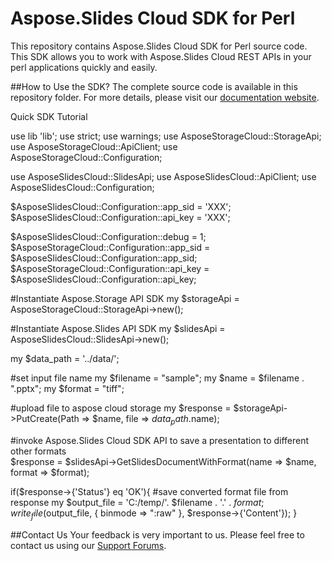 # Aspose.Slides Cloud SDK for Perl


This repository contains Aspose.Slides Cloud SDK for Perl source code. This SDK allows you to work with Aspose.Slides Cloud REST APIs in your perl applications quickly and easily. 

##How to Use the SDK?
The complete source code is available in this repository folder. For more details, please visit our [documentation website](http://www.aspose.com/docs/display/slidescloud/Available+SDKs).

Quick SDK Tutorial


use lib 'lib';
use strict;
use warnings;
use AsposeStorageCloud::StorageApi;
use AsposeStorageCloud::ApiClient;
use AsposeStorageCloud::Configuration;

use AsposeSlidesCloud::SlidesApi;
use AsposeSlidesCloud::ApiClient;
use AsposeSlidesCloud::Configuration;

$AsposeSlidesCloud::Configuration::app_sid = 'XXX';
$AsposeSlidesCloud::Configuration::api_key = 'XXX';

$AsposeSlidesCloud::Configuration::debug = 1;
$AsposeStorageCloud::Configuration::app_sid = $AsposeSlidesCloud::Configuration::app_sid;
$AsposeStorageCloud::Configuration::api_key = $AsposeSlidesCloud::Configuration::api_key;

#Instantiate Aspose.Storage API SDK 
my $storageApi = AsposeStorageCloud::StorageApi->new();

#Instantiate Aspose.Slides API SDK
my $slidesApi = AsposeSlidesCloud::SlidesApi->new();

my $data_path = '../data/';

#set input file name
my $filename = "sample";
my $name = $filename . ".pptx";
my $format = "tiff";

#upload file to aspose cloud storage 
my $response = $storageApi->PutCreate(Path => $name, file => $data_path.$name);

#invoke Aspose.Slides Cloud SDK API to save a presentation to different other formats       
$response = $slidesApi->GetSlidesDocumentWithFormat(name => $name, format => $format);

if($response->{'Status'} eq 'OK'){
	#save converted format file from response 
	my $output_file = 'C:/temp/'. $filename . '.' . $format;	
	write_file($output_file, { binmode => ":raw" }, $response->{'Content'});
}

##Contact Us
Your feedback is very important to us. Please feel free to contact us using our [Support Forums](https://www.aspose.com/community/forums/).

